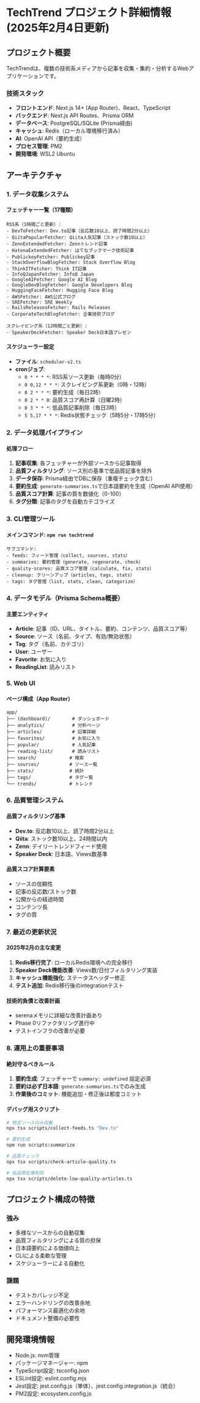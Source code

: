 # TechTrend プロジェクト詳細情報 (2025年2月4日更新)

## プロジェクト概要
TechTrendは、複数の技術系メディアから記事を収集・集約・分析するWebアプリケーションです。

### 技術スタック
- **フロントエンド**: Next.js 14+ (App Router)、React、TypeScript
- **バックエンド**: Next.js API Routes、Prisma ORM
- **データベース**: PostgreSQL/SQLite (Prisma経由)
- **キャッシュ**: Redis（ローカル環境移行済み）
- **AI**: OpenAI API（要約生成）
- **プロセス管理**: PM2
- **開発環境**: WSL2 Ubuntu

## アーキテクチャ

### 1. データ収集システム

#### フェッチャー一覧（17種類）
```
RSS系（1時間ごと更新）:
- DevToFetcher: Dev.to記事（反応数10以上、読了時間2分以上）
- QiitaPopularFetcher: Qiita人気記事（ストック数10以上）
- ZennExtendedFetcher: Zennトレンド記事
- HatenaExtendedFetcher: はてなブックマーク技術記事
- PublickeyFetcher: Publickey記事
- StackOverflowBlogFetcher: Stack Overflow Blog
- ThinkITFetcher: Think IT記事
- InfoQJapanFetcher: InfoQ Japan
- GoogleAIFetcher: Google AI Blog
- GoogleDevBlogFetcher: Google Developers Blog
- HuggingFaceFetcher: Hugging Face Blog
- AWSFetcher: AWS公式ブログ
- SREFetcher: SRE Weekly
- RailsReleasesFetcher: Rails Releases
- CorporateTechBlogFetcher: 企業技術ブログ

スクレイピング系（12時間ごと更新）:
- SpeakerDeckFetcher: Speaker Deck日本語プレゼン
```

#### スケジューラー設定
- **ファイル**: `scheduler-v2.ts`
- **cronジョブ**:
  - `0 * * * *`: RSS系ソース更新（毎時0分）
  - `0 0,12 * * *`: スクレイピング系更新（0時・12時）
  - `0 2 * * *`: 要約生成（毎日2時）
  - `0 2 * * 0`: 品質スコア再計算（日曜2時）
  - `0 3 * * *`: 低品質記事削除（毎日3時）
  - `5 5,17 * * *`: Redis状態チェック（5時5分・17時5分）

### 2. データ処理パイプライン

#### 処理フロー
1. **記事収集**: 各フェッチャーが外部ソースから記事取得
2. **品質フィルタリング**: ソース別の基準で低品質記事を除外
3. **データ保存**: Prisma経由でDBに保存（重複チェック含む）
4. **要約生成**: `generate-summaries.ts`で日本語要約を生成（OpenAI API使用）
5. **品質スコア計算**: 記事の質を数値化（0-100）
6. **タグ分類**: 記事のタグを自動カテゴライズ

### 3. CLI管理ツール

#### メインコマンド: `npm run techtrend`
```
サブコマンド:
- feeds: フィード管理（collect, sources, stats）
- summaries: 要約管理（generate, regenerate, check）
- quality-scores: 品質スコア管理（calculate, fix, stats）
- cleanup: クリーンアップ（articles, tags, stats）
- tags: タグ管理（list, stats, clean, categorize）
```

### 4. データモデル（Prisma Schema概要）

#### 主要エンティティ
- **Article**: 記事（ID、URL、タイトル、要約、コンテンツ、品質スコア等）
- **Source**: ソース（名前、タイプ、有効/無効状態）
- **Tag**: タグ（名前、カテゴリ）
- **User**: ユーザー
- **Favorite**: お気に入り
- **ReadingList**: 読みリスト

### 5. Web UI

#### ページ構成（App Router）
```
app/
├── (dashboard)/        # ダッシュボード
├── analytics/          # 分析ページ
├── articles/           # 記事詳細
├── favorites/          # お気に入り
├── popular/            # 人気記事
├── reading-list/       # 読みリスト
├── search/            # 検索
├── sources/           # ソース一覧
├── stats/             # 統計
├── tags/              # タグ一覧
└── trends/            # トレンド
```

### 6. 品質管理システム

#### 品質フィルタリング基準
- **Dev.to**: 反応数10以上、読了時間2分以上
- **Qiita**: ストック数10以上、24時間以内
- **Zenn**: デイリートレンドフィード使用
- **Speaker Deck**: 日本語、Views数基準

#### 品質スコア計算要素
- ソースの信頼性
- 記事の反応数/ストック数
- 公開からの経過時間
- コンテンツ長
- タグの質

### 7. 最近の更新状況

#### 2025年2月の主な変更
1. **Redis移行完了**: ローカルRedis環境への完全移行
2. **Speaker Deck機能改善**: Views数/日付フィルタリング実装
3. **キャッシュ機能強化**: ステータスヘッダー修正
4. **テスト追加**: Redis移行後のintegrationテスト

#### 技術的負債と改善計画
- serenaメモリに詳細な改善計画あり
- Phase 0リファクタリング進行中
- テストインフラの改善が必要

### 8. 運用上の重要事項

#### 絶対守るべきルール
1. **要約生成**: フェッチャーで `summary: undefined` 設定必須
2. **要約は必ず日本語**: `generate-summaries.ts`でのみ生成
3. **作業後のコミット**: 機能追加・修正後は都度コミット

#### デバッグ用スクリプト
```bash
# 特定ソースのみ収集
npx tsx scripts/collect-feeds.ts "Dev.to"

# 要約生成
npm run scripts:summarize

# 品質チェック
npx tsx scripts/check-article-quality.ts

# 低品質記事削除
npx tsx scripts/delete-low-quality-articles.ts
```

## プロジェクト構成の特徴

### 強み
- 多様なソースからの自動収集
- 品質フィルタリングによる質の担保
- 日本語要約による価値向上
- CLIによる柔軟な管理
- スケジューラーによる自動化

### 課題
- テストカバレッジ不足
- エラーハンドリングの改善余地
- パフォーマンス最適化の余地
- ドキュメント整備の必要性

## 開発環境情報
- Node.js: nvm管理
- パッケージマネージャー: npm
- TypeScript設定: tsconfig.json
- ESLint設定: eslint.config.mjs
- Jest設定: jest.config.js（単体）、jest.config.integration.js（統合）
- PM2設定: ecosystem.config.js